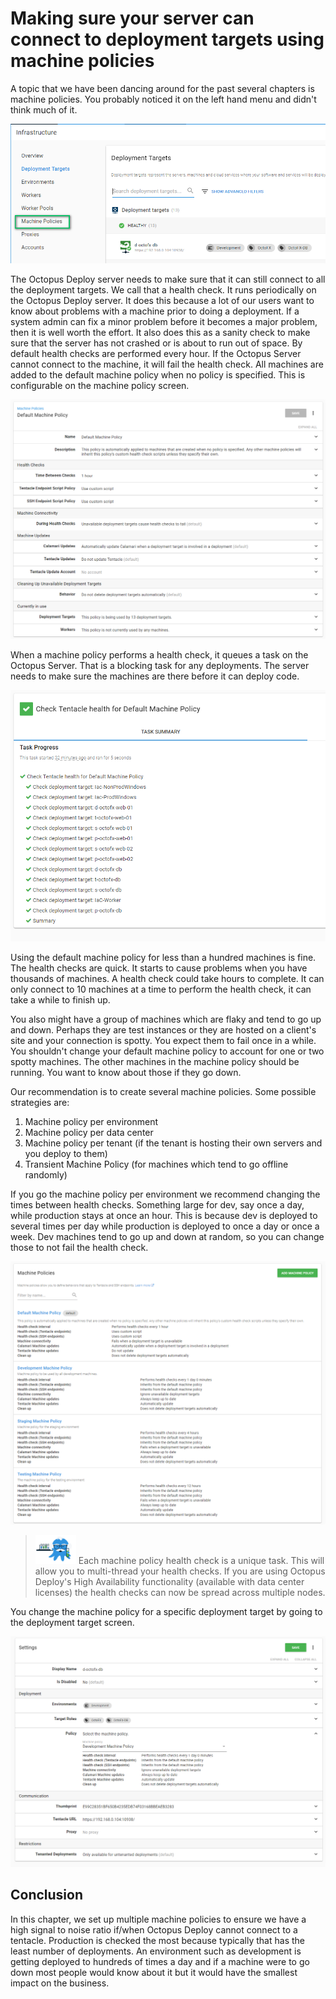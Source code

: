 # Making sure your server can connect to deployment targets using machine policies

A topic that we have been dancing around for the past several chapters is machine policies.  You probably noticed it on the left hand menu and didn't think much of it.

![](images/machinepolicies-machinepoliciesmenu.png)

The Octopus Deploy server needs to make sure that it can still connect to all the deployment targets.  We call that a health check.  It runs periodically on the Octopus Deploy server.  It does this because a lot of our users want to know about problems with a machine prior to doing a deployment.  If a system admin can fix a minor problem before it becomes a major problem, then it is well worth the effort.  It also does this as a sanity check to make sure that the server has not crashed or is about to run out of space.  By default health checks are performed every hour.  If the Octopus Server cannot connect to the machine, it will fail the health check.  All machines are added to the default machine policy when no policy is specified.  This is configurable on the machine policy screen.

![](images/machinepolicies-defaultmachinepolicy.png)

When a machine policy performs a health check, it queues a task on the Octopus Server.  That is a blocking task for any deployments.  The server needs to make sure the machines are there before it can deploy code.

![](images/machinepolicies-machinepolicy.png)

Using the default machine policy for less than a hundred machines is fine.  The health checks are quick.  It starts to cause problems when you have thousands of machines.  A health check could take hours to complete.  It can only connect to 10 machines at a time to perform the health check, it can take a while to finish up.  

You also might have a group of machines which are flaky and tend to go up and down.  Perhaps they are test instances or they are hosted on a client's site and your connection is spotty.  You expect them to fail once in a while.  You shouldn't change your default machine policy to account for one or two spotty machines.  The other machines in the machine policy should be running.  You want to know about those if they go down.

Our recommendation is to create several machine policies.  Some possible strategies are:

1) Machine policy per environment
2) Machine policy per data center
3) Machine policy per tenant (if the tenant is hosting their own servers and you deploy to them)
4) Transient Machine Policy (for machines which tend to go offline randomly)

If you go the machine policy per environment we recommend changing the times between health checks.  Something large for dev, say once a day, while production stays at once an hour. This is because dev is deployed to several times per day while production is deployed to once a day or once a week. Dev machines tend to go up and down at random, so you can change those to not fail the health check.  

![](images/machinepolicies-multiplemachinepolicies.png)

> ![](images/professoroctopus.png) Each machine policy health check is a unique task.  This will allow you to multi-thread your health checks.  If you are using Octopus Deploy's High Availability functionality (available with data center licenses) the health checks can now be spread across multiple nodes.  

You change the machine policy for a specific deployment target by going to the deployment target screen.

![](images/machinepolicies-configuremachinepolicy.png)

## Conclusion

In this chapter, we set up multiple machine policies to ensure we have a high signal to noise ratio if/when Octopus Deploy cannot connect to a tentacle.  Production is checked the most because typically that has the least number of deployments.  An environment such as development is getting deployed to hundreds of times a day and if a machine were to go down most people would know about it but it would have the smallest impact on the business.